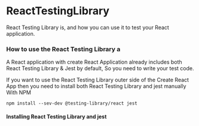 # ReactTestingLibrary
React Testing Library is, and how you can use it to test your React application.

### How to use the React Testing Library a
A React application with create React Application already includes both React Testing Library & Jest by default, So you need to write your test code.

If you want to use the React Testing Library outer side of the Create React App then you need to install both React Testing Library and jest manually With NPM

``` npm install --sev-dev @testing-library/react jest ```
####     Installing React Testing Library and jest
